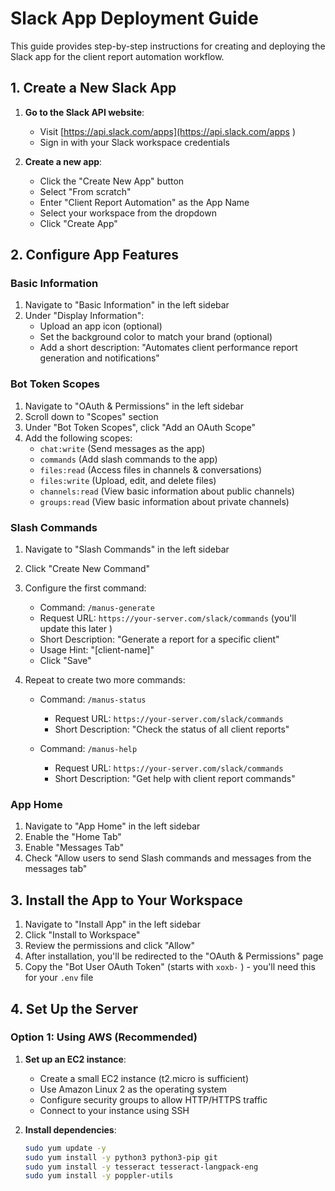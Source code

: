 # Slack App Deployment Guide

This guide provides step-by-step instructions for creating and deploying the Slack app for the client report automation workflow.

## 1. Create a New Slack App

1. **Go to the Slack API website**:
   - Visit [https://api.slack.com/apps](https://api.slack.com/apps )
   - Sign in with your Slack workspace credentials

2. **Create a new app**:
   - Click the "Create New App" button
   - Select "From scratch"
   - Enter "Client Report Automation" as the App Name
   - Select your workspace from the dropdown
   - Click "Create App"

## 2. Configure App Features

### Basic Information

1. Navigate to "Basic Information" in the left sidebar
2. Under "Display Information":
   - Upload an app icon (optional)
   - Set the background color to match your brand (optional)
   - Add a short description: "Automates client performance report generation and notifications"

### Bot Token Scopes

1. Navigate to "OAuth & Permissions" in the left sidebar
2. Scroll down to "Scopes" section
3. Under "Bot Token Scopes", click "Add an OAuth Scope"
4. Add the following scopes:
   - `chat:write` (Send messages as the app)
   - `commands` (Add slash commands to the app)
   - `files:read` (Access files in channels & conversations)
   - `files:write` (Upload, edit, and delete files)
   - `channels:read` (View basic information about public channels)
   - `groups:read` (View basic information about private channels)

### Slash Commands

1. Navigate to "Slash Commands" in the left sidebar
2. Click "Create New Command"
3. Configure the first command:
   - Command: `/manus-generate`
   - Request URL: `https://your-server.com/slack/commands` (you'll update this later )
   - Short Description: "Generate a report for a specific client"
   - Usage Hint: "[client-name]"
   - Click "Save"

4. Repeat to create two more commands:
   - Command: `/manus-status`
     - Request URL: `https://your-server.com/slack/commands`
     - Short Description: "Check the status of all client reports"
   
   - Command: `/manus-help`
     - Request URL: `https://your-server.com/slack/commands`
     - Short Description: "Get help with client report commands"

### App Home

1. Navigate to "App Home" in the left sidebar
2. Enable the "Home Tab"
3. Enable "Messages Tab"
4. Check "Allow users to send Slash commands and messages from the messages tab"

## 3. Install the App to Your Workspace

1. Navigate to "Install App" in the left sidebar
2. Click "Install to Workspace"
3. Review the permissions and click "Allow"
4. After installation, you'll be redirected to the "OAuth & Permissions" page
5. Copy the "Bot User OAuth Token" (starts with `xoxb-` ) - you'll need this for your `.env` file

## 4. Set Up the Server

### Option 1: Using AWS (Recommended)

1. **Set up an EC2 instance**:
   - Create a small EC2 instance (t2.micro is sufficient)
   - Use Amazon Linux 2 as the operating system
   - Configure security groups to allow HTTP/HTTPS traffic
   - Connect to your instance using SSH

2. **Install dependencies**:
   ```bash
   sudo yum update -y
   sudo yum install -y python3 python3-pip git
   sudo yum install -y tesseract tesseract-langpack-eng
   sudo yum install -y poppler-utils
